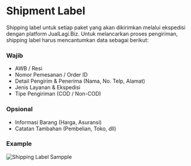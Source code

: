 # Shipment Label
Shipping label untuk setiap paket yang akan dikirimkan melalui ekspedisi dengan platform JualLagi.Biz. Untuk melancarkan proses pengiriman, shipping label harus mencantumkan data sebagai berikut:

### Wajib
- AWB / Resi
- Nomor Pemesanan / Order ID
- Detail Pengirim & Penerima (Nama, No. Telp, Alamat)
- Jenis Layanan & Ekspedisi
- Tipe Pengiriman (COD / Non-COD)

### Opsional
- Informasi Barang (Harga, Asuransi)
- Catatan Tambahan (Pembelian, Toko, dll)

### Example
![Shipping Label Sampple](/shipping-label-1.png)
